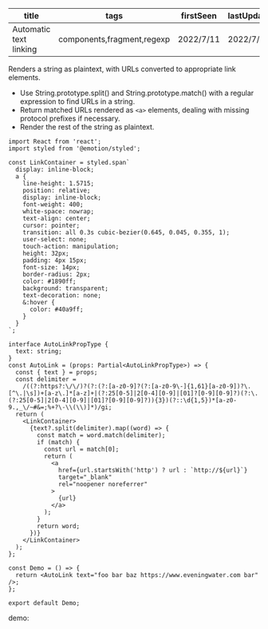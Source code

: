 | title                  | tags                       | firstSeen | lastUpdated |
| ---------------------- | -------------------------- | --------- | ----------- |
| Automatic text linking | components,fragment,regexp | 2022/7/11 | 2022/7/11   |

Renders a string as plaintext, with URLs converted to appropriate link elements.

- Use String.prototype.split() and String.prototype.match() with a regular expression to find URLs in a string.
- Return matched URLs rendered as `<a>` elements, dealing with missing protocol prefixes if necessary.
- Render the rest of the string as plaintext.

```tsx | pure
import React from 'react';
import styled from '@emotion/styled';

const LinkContainer = styled.span`
  display: inline-block;
  a {
    line-height: 1.5715;
    position: relative;
    display: inline-block;
    font-weight: 400;
    white-space: nowrap;
    text-align: center;
    cursor: pointer;
    transition: all 0.3s cubic-bezier(0.645, 0.045, 0.355, 1);
    user-select: none;
    touch-action: manipulation;
    height: 32px;
    padding: 4px 15px;
    font-size: 14px;
    border-radius: 2px;
    color: #1890ff;
    background: transparent;
    text-decoration: none;
    &:hover {
      color: #40a9ff;
    }
  }
`;

interface AutoLinkPropType {
  text: string;
}
const AutoLink = (props: Partial<AutoLinkPropType>) => {
  const { text } = props;
  const delimiter =
    /((?:https?:\/\/)?(?:(?:[a-z0-9]?(?:[a-z0-9\-]{1,61}[a-z0-9])?\.[^\.|\s])+[a-z\.]*[a-z]+|(?:25[0-5]|2[0-4][0-9]|[01]?[0-9][0-9]?)(?:\.(?:25[0-5]|2[0-4][0-9]|[01]?[0-9][0-9]?)){3})(?::\d{1,5})*[a-z0-9.,_\/~#&=;%+?\-\\(\\)]*)/gi;
  return (
    <LinkContainer>
      {text?.split(delimiter).map((word) => {
        const match = word.match(delimiter);
        if (match) {
          const url = match[0];
          return (
            <a
              href={url.startsWith('http') ? url : `http://${url}`}
              target="_blank"
              rel="noopener noreferrer"
            >
              {url}
            </a>
          );
        }
        return word;
      })}
    </LinkContainer>
  );
};

const Demo = () => {
  return <AutoLink text="foo bar baz https://www.eveningwater.com bar" />;
};

export default Demo;
```

demo:

<code src="./AutoLink.tsx"></code>
